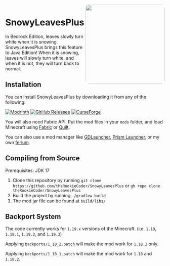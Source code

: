 <img width="250" src="https://cdn.modrinth.com/data/of7wIinq/b7e6318e3f2e84fb2fc85c08ba24f37b1d59d79f.jpeg" align="right" style="border-radius: 10px">

# SnowyLeavesPlus

In Bedrock Edition, leaves slowly turn white when it is snowing.
SnowyLeavesPlus brings this feature to Java Edition!
When it is snowing, leaves will slowly turn white, and when it is not, they will turn back to normal.

## Installation

You can install SnowyLeavesPlus by downloading it from any of the following:

[![Modrinth](https://img.shields.io/modrinth/dt/snowyleavesplus?style=for-the-badge&color=CCFFCC&logo=modrinth)](https://modrinth.com/mod/snowyleavesplus)
[![GitHub Releases](https://img.shields.io/github/downloads/theRookieCoder/SnowyLeavesPlus/total?color=B2BEB5&style=for-the-badge&logo=github)](https://github.com/theRookieCoder/SnowyLeavesPlus/releases)
[![CurseForge](https://cf.way2muchnoise.eu/full_snowyleavesplus_downloads.svg?badge_style=for_the_badge)](https://www.curseforge.com/minecraft/mc-mods/snowyleavesplus)

You will also need Fabric API. Put the mod files in your `mods` folder, and load Minecraft using [Fabric](https://fabricmc.net/use/installer) or [Quilt](https://quiltmc.org/en/install).

You can also use a mod manager like [GDLauncher](https://gdlauncher.com), [Prism Launcher](https://prismlauncher.org), or my own [ferium](https://github.com/gorilla-devs/ferium).

## Compiling from Source

Prerequisites: JDK 17

1. Clone this repository by running `git clone https://github.com/theRookieCoder/SnowyLeavesPlus` or `gh repo clone theRookieCoder/SnowyLeavesPlus`
2. Build the project by running `./gradlew build`
3. The mod jar file can be found at `build/libs/`

## Backport System

The code currently works for `1.19.x` versions of the Minecraft. (i.e. `1.19`, `1.19.1`, `1.19.2`, and `1.19.3`)

Applying `backports/1_18_2.patch` will make the mod work for `1.18.2` only.

Applying `backports/1_18_1.patch` will make the mod work for `1.18` and `1.18.2`.

